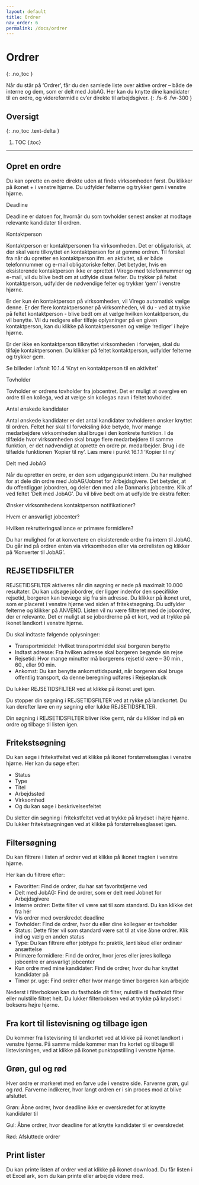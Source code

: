 ```yaml
---
layout: default
title: Ordrer
nav_order: 6
permalink: /docs/ordrer
---
```


# Ordrer
{: .no_toc }

Når du står på ‘Ordrer’, får du den samlede liste over aktive ordrer – både de interne og dem, som er delt med JobAG. Her kan du knytte dine kandidater til en ordre, og videreformidle cv’er direkte til arbejdsgiver. 
{: .fs-6 .fw-300 }

## Oversigt
{: .no_toc .text-delta }

1. TOC
{:toc}

---

## Opret en ordre

Du kan oprette en ordre direkte uden at finde virksomheden først. Du klikker på ikonet + i venstre hjørne. Du udfylder felterne og trykker gem i venstre hjørne.

Deadline

Deadline er datoen for, hvornår du som tovholder senest ønsker at modtage relevante kandidater til ordren. 

Kontaktperson 

Kontaktperson er kontaktpersonen fra virksomheden. Det er obligatorisk, at der skal være tilknyttet en kontaktperson for at gemme ordren. Til forskel fra når du opretter en kontaktperson ifm. en aktivitet, så er både telefonnummer og e-mail obligatoriske felter. Det betyder, hvis en eksisterende kontaktperson ikke er oprettet i Virego med telefonnummer og e-mail, vil du blive bedt om at udfylde disse felter. Du trykker på feltet kontaktperson, udfylder de nødvendige felter og trykker ‘gem’ i venstre hjørne.

Er der kun én kontaktperson på virksomheden, vil Virego automatisk vælge denne. Er der flere kontaktpersoner på virksomheden, vil du - ved at trykke på feltet kontaktperson - blive bedt om at vælge hvilken kontaktperson, du vil benytte. Vil du redigere eller tilføje oplysninger på en given kontaktperson, kan du klikke på kontaktpersonen og vælge ‘rediger’ i højre hjørne.

Er der ikke en kontaktperson tilknyttet virksomheden i forvejen, skal du tilføje kontaktpersonen. Du klikker på feltet kontaktperson, udfylder felterne og trykker gem.

Se billeder i afsnit 10.1.4 ‘Knyt en kontaktperson til en aktivitet’

Tovholder

Tovholder er ordrens tovholder fra jobcentret. Det er muligt at overgive en ordre til en kollega, ved at vælge sin kollegas navn i feltet tovholder. 

Antal ønskede kandidater

Antal ønskede kandidater er det antal kandidater tovholderen ønsker knyttet til ordren. Feltet her skal til forveksling ikke betyde, hvor mange medarbejdere virksomheden skal bruge i den konkrete funktion. I de tilfælde hvor virksomheden skal bruge flere medarbejdere til samme funktion, er det nødvendigt at oprette én ordre pr. medarbejder. Brug i de tilfælde funktionen ‘Kopier til ny’. Læs mere i 
punkt 16.1.1 ‘Kopier til ny’

Delt med JobAG

Når du opretter en ordre, er den som udgangspunkt intern. Du har mulighed for at dele din ordre med JobAG/Jobnet for Arbejdsgivere. Det betyder, at du offentliggør jobordren, og deler den med alle Danmarks jobcentre. Klik af ved feltet ‘Delt med JobAG’. Du vil blive bedt om at udfylde tre ekstra felter:

Ønsker virksomhedens kontaktperson notifikationer?

Hvem er ansvarligt jobcenter?

Hvilken rekrutteringsalliance er primære formidlere?

Du har mulighed for at konvertere en eksisterende ordre fra intern til JobAG. Du går ind på ordren enten via virksomheden eller via ordrelisten og klikker på ‘Konverter til JobAG’. 


## REJSETIDSFILTER

REJSETIDSFILTER aktiveres når din søgning er nede på maximalt 10.000 resultater. 
Du kan udsøge jobordrer, der ligger indenfor den specifikke rejsetid, borgeren kan bevæge sig fra sin adresse. Du klikker på ikonet uret, som er placeret i venstre hjørne ved siden af fritekstsøgning. Du udfylder felterne og klikker på ANVEND. Listen vil nu være filtreret med de jobordrer, der er relevante. Det er muligt at se jobordrerne på et kort, ved at trykke på ikonet landkort i venstre hjørne.

Du skal indtaste følgende oplysninger:

- Transportmiddel: Hvilket transportmiddel skal borgeren benytte
- Indtast adresse: Fra hvilken adresse skal borgeren begynde sin rejse 
- Rejsetid: Hvor mange minutter må borgerens rejsetid være – 30 min., 60., eller 90 min. 
- Ankomst: Du kan benytte ankomsttidspunkt, når borgeren skal bruge offentlig transport, da denne beregning udføres i Rejseplan.dk 

Du lukker REJSETIDSFILTER ved at klikke på ikonet uret igen.

Du stopper din søgning i REJSETIDSFILTER ved at rykke på landkortet. Du kan derefter lave en ny søgning eller lukke REJSETIDSFILTER. 

Din søgning i REJSETIDSFILTER bliver ikke gemt, når du klikker ind på en ordre og tilbage til listen igen. 

## Fritekstsøgning
Du kan søge i fritekstfeltet ved at klikke på ikonet forstørrelsesglas i venstre hjørne. Her kan du søge efter:

- Status
- Type
- Titel
- Arbejdssted 
- Virksomhed
- Og du kan søge i beskrivelsesfeltet

Du sletter din søgning i fritekstfeltet ved at trykke på krydset i højre hjørne. Du lukker fritekstsøgningen ved at klikke på forstørrelsesglasset igen. 

## Filtersøgning

Du kan filtrere i listen af ordrer ved at klikke på ikonet tragten i venstre hjørne. 

Her kan du filtrere efter:

- Favoritter: Find de ordrer, du har sat favoritstjerne ved
- Delt med JobAG: Find de ordrer, som er delt med Jobnet for Arbejdsgivere 
- Interne ordrer: Dette filter vil være sat til som standard. Du kan klikke det fra hér
- Vis ordrer med overskredet deadline 
- Tovholder: Find de ordrer, hvor du eller dine kollegaer er tovholder
- Status: Dette filter vil som standard være sat til at vise åbne ordrer. Klik ind og vælg en anden status
- Type: Du kan filtrere efter jobtype fx: praktik, løntilskud eller ordinær ansættelse 
- Primære formidlere: Find de ordrer, hvor jeres eller jeres kollega jobcentre er ansvarligt jobcenter
- Kun ordre med mine kandidater: Find de ordrer, hvor du har knyttet kandidater på 
- Timer pr. uge: Find ordrer efter hvor mange timer borgeren kan arbejde

Nederst i filterboksen kan du fastholde dit filter, nulstille til fastholdt filter eller nulstille filtret helt. Du lukker filterboksen ved at trykke på krydset i boksens højre hjørne.

## Fra kort til listevisning og tilbage igen

Du kommer fra listevisning til landkortet ved at klikke på ikonet landkort i venstre hjørne. På samme måde kommer man fra kortet og tilbage til listevisningen, ved at klikke på ikonet punktopstilling i venstre hjørne. 

## Grøn, gul og rød

Hver ordre er markeret med en farve ude i venstre side. Farverne grøn, gul og rød. Farverne indikerer, hvor langt ordren er i sin proces mod at blive afsluttet.

Grøn: Åbne ordrer, hvor deadline ikke er overskredet for at knytte kandidater til

Gul: Åbne ordrer, hvor deadline for at knytte kandidater til er overskredet 

Rød: Afsluttede ordrer

## Print lister

Du kan printe listen af ordrer ved at klikke på ikonet download. Du får listen i et Excel ark, som du kan printe eller arbejde videre med.  
